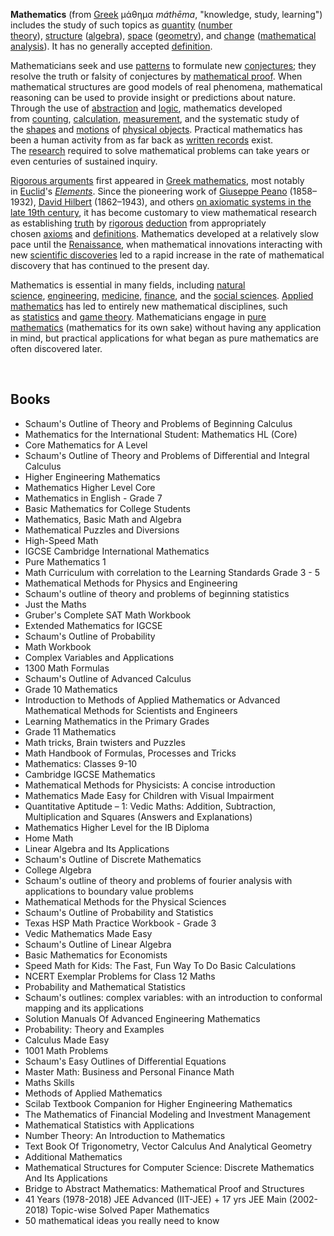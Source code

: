 

<p><strong>Mathematics</strong>&nbsp;(from&nbsp;<a title="Ancient Greek" href="https://en.wikipedia.org/wiki/Ancient_Greek">Greek</a>&nbsp;&mu;ά&theta;&eta;&mu;&alpha;&nbsp;<em>m&aacute;thēma</em>, "knowledge, study, learning") includes the study of such topics as&nbsp;<a title="Quantity" href="https://en.wikipedia.org/wiki/Quantity">quantity</a>&nbsp;(<a title="Number theory" href="https://en.wikipedia.org/wiki/Number_theory">number theory</a>),&nbsp;<a title="Mathematical structure" href="https://en.wikipedia.org/wiki/Mathematical_structure">structure</a>&nbsp;(<a title="Algebra" href="https://en.wikipedia.org/wiki/Algebra">algebra</a>),&nbsp;<a title="Space" href="https://en.wikipedia.org/wiki/Space">space</a>&nbsp;(<a title="Geometry" href="https://en.wikipedia.org/wiki/Geometry">geometry</a>),&nbsp;and&nbsp;<a title="Calculus" href="https://en.wikipedia.org/wiki/Calculus">change</a>&nbsp;(<a title="Mathematical analysis" href="https://en.wikipedia.org/wiki/Mathematical_analysis">mathematical analysis</a>).&nbsp;It has no generally accepted&nbsp;<a title="Definitions of mathematics" href="https://en.wikipedia.org/wiki/Definitions_of_mathematics">definition</a>.</p>
<p>Mathematicians seek and use&nbsp;<a title="Pattern" href="https://en.wikipedia.org/wiki/Pattern">patterns</a>&nbsp;to formulate new&nbsp;<a title="Conjecture" href="https://en.wikipedia.org/wiki/Conjecture">conjectures</a>; they resolve the truth or falsity of conjectures by&nbsp;<a title="Mathematical proof" href="https://en.wikipedia.org/wiki/Mathematical_proof">mathematical proof</a>. When mathematical structures are good models of real phenomena, mathematical reasoning can be used to provide insight or predictions about nature. Through the use of&nbsp;<a title="Abstraction (mathematics)" href="https://en.wikipedia.org/wiki/Abstraction_(mathematics)">abstraction</a>&nbsp;and&nbsp;<a title="Logic" href="https://en.wikipedia.org/wiki/Logic">logic</a>, mathematics developed from&nbsp;<a title="Counting" href="https://en.wikipedia.org/wiki/Counting">counting</a>,&nbsp;<a title="Calculation" href="https://en.wikipedia.org/wiki/Calculation">calculation</a>,&nbsp;<a title="Measurement" href="https://en.wikipedia.org/wiki/Measurement">measurement</a>, and the systematic study of the&nbsp;<a title="Shape" href="https://en.wikipedia.org/wiki/Shape">shapes</a>&nbsp;and&nbsp;<a class="mw-redirect" title="Motion (physics)" href="https://en.wikipedia.org/wiki/Motion_(physics)">motions</a>&nbsp;of&nbsp;<a class="mw-redirect" title="Physical objects" href="https://en.wikipedia.org/wiki/Physical_objects">physical objects</a>. Practical mathematics has been a human activity from as far back as&nbsp;<a class="mw-redirect" title="History of Mathematics" href="https://en.wikipedia.org/wiki/History_of_Mathematics">written records</a>&nbsp;exist. The&nbsp;<a title="Research" href="https://en.wikipedia.org/wiki/Research">research</a>&nbsp;required to solve mathematical problems can take years or even centuries of sustained inquiry.</p>
<p><a title="Logic" href="https://en.wikipedia.org/wiki/Logic">Rigorous arguments</a>&nbsp;first appeared in&nbsp;<a title="Greek mathematics" href="https://en.wikipedia.org/wiki/Greek_mathematics">Greek mathematics</a>, most notably in&nbsp;<a title="Euclid" href="https://en.wikipedia.org/wiki/Euclid">Euclid</a>'s&nbsp;<em><a title="Euclid's Elements" href="https://en.wikipedia.org/wiki/Euclid%27s_Elements">Elements</a></em>.&nbsp;Since the pioneering work of&nbsp;<a title="Giuseppe Peano" href="https://en.wikipedia.org/wiki/Giuseppe_Peano">Giuseppe Peano</a>&nbsp;(1858&ndash;1932),&nbsp;<a title="David Hilbert" href="https://en.wikipedia.org/wiki/David_Hilbert">David Hilbert</a>&nbsp;(1862&ndash;1943), and others&nbsp;<a title="Foundations of mathematics" href="https://en.wikipedia.org/wiki/Foundations_of_mathematics">on axiomatic systems in the late 19th&nbsp;century</a>, it has become customary to view mathematical research as establishing&nbsp;<a title="Truth" href="https://en.wikipedia.org/wiki/Truth">truth</a>&nbsp;by&nbsp;<a class="mw-redirect" title="Mathematical rigor" href="https://en.wikipedia.org/wiki/Mathematical_rigor">rigorous</a>&nbsp;<a title="Deductive reasoning" href="https://en.wikipedia.org/wiki/Deductive_reasoning">deduction</a>&nbsp;from appropriately chosen&nbsp;<a title="Axiom" href="https://en.wikipedia.org/wiki/Axiom">axioms</a>&nbsp;and&nbsp;<a title="Definition" href="https://en.wikipedia.org/wiki/Definition">definitions</a>. Mathematics developed at a relatively slow pace until the&nbsp;<a title="Renaissance" href="https://en.wikipedia.org/wiki/Renaissance">Renaissance</a>, when mathematical innovations interacting with new&nbsp;<a title="Timeline of scientific discoveries" href="https://en.wikipedia.org/wiki/Timeline_of_scientific_discoveries">scientific discoveries</a>&nbsp;led to a rapid increase in the rate of mathematical discovery that has continued to the present day.</p>
<p>Mathematics is essential in many fields, including&nbsp;<a title="Natural science" href="https://en.wikipedia.org/wiki/Natural_science">natural science</a>,&nbsp;<a title="Engineering" href="https://en.wikipedia.org/wiki/Engineering">engineering</a>,&nbsp;<a title="Medicine" href="https://en.wikipedia.org/wiki/Medicine">medicine</a>,&nbsp;<a title="Finance" href="https://en.wikipedia.org/wiki/Finance">finance</a>, and the&nbsp;<a class="mw-redirect" title="Social sciences" href="https://en.wikipedia.org/wiki/Social_sciences">social sciences</a>.&nbsp;<a title="Applied mathematics" href="https://en.wikipedia.org/wiki/Applied_mathematics">Applied mathematics</a>&nbsp;has led to entirely new mathematical disciplines, such as&nbsp;<a title="Statistics" href="https://en.wikipedia.org/wiki/Statistics">statistics</a>&nbsp;and&nbsp;<a title="Game theory" href="https://en.wikipedia.org/wiki/Game_theory">game theory</a>. Mathematicians engage in&nbsp;<a title="Pure mathematics" href="https://en.wikipedia.org/wiki/Pure_mathematics">pure mathematics</a>&nbsp;(mathematics for its own sake) without having any application in mind, but practical applications for what began as pure mathematics are often discovered later.</p>
</br>

<h2> Books </h2>




<ul>

                             

 <li><a target="_blank" href="https://github.com/manjunath5496/Mathematics-Books/blob/master/mth(1).pdf" style="text-decoration:none;">Schaum's Outline of Theory and Problems of Beginning Calculus </a></li>

 <li><a target="_blank" href="https://github.com/manjunath5496/Mathematics-Books/blob/master/mth(2).pdf" style="text-decoration:none;">Mathematics for the International Student: Mathematics HL (Core)</a></li>

<li><a target="_blank" href="https://github.com/manjunath5496/Mathematics-Books/blob/master/mth(3).pdf" style="text-decoration:none;">Core Mathematics for A Level </a></li>
 <li><a target="_blank" href="https://github.com/manjunath5496/Mathematics-Books/blob/master/mth(4).pdf" style="text-decoration:none;">Schaum's Outline of Theory and Problems of Differential and Integral Calculus</a></li>                              
<li><a target="_blank" href="https://github.com/manjunath5496/Mathematics-Books/blob/master/mth(5).pdf" style="text-decoration:none;">Higher Engineering Mathematics</a></li>
<li><a target="_blank" href="https://github.com/manjunath5496/Mathematics-Books/blob/master/mth(6).pdf" style="text-decoration:none;">Mathematics Higher Level Core</a></li>
 <li><a target="_blank" href="https://github.com/manjunath5496/Mathematics-Books/blob/master/mth(7).pdf" style="text-decoration:none;">Mathematics in English - Grade 7</a></li>

 <li><a target="_blank" href="https://github.com/manjunath5496/Mathematics-Books/blob/master/mth(8).pdf" style="text-decoration:none;"> Basic Mathematics for College Students </a></li>
   <li><a target="_blank" href="https://github.com/manjunath5496/Mathematics-Books/blob/master/mth(9).pdf" style="text-decoration:none;">Mathematics, Basic Math and Algebra</a></li>                             
 <li><a target="_blank" href="https://github.com/manjunath5496/Mathematics-Books/blob/master/mth(10).pdf" style="text-decoration:none;">Mathematical Puzzles and Diversions </a></li>                              
<li><a target="_blank" href="https://github.com/manjunath5496/Mathematics-Books/blob/master/mth(11).pdf" style="text-decoration:none;">High-Speed Math </a></li>
<li><a target="_blank" href="https://github.com/manjunath5496/Mathematics-Books/blob/master/mth(12).pdf" style="text-decoration:none;">IGCSE Cambridge International Mathematics</a></li>
<li><a target="_blank" href="https://github.com/manjunath5496/Mathematics-Books/blob/master/mth(13).pdf" style="text-decoration:none;">Pure Mathematics 1</a></li>
                              
<li><a target="_blank" href="https://github.com/manjunath5496/Mathematics-Books/blob/master/mth(14).pdf" style="text-decoration:none;">Math Curriculum with correlation to the Learning Standards Grade 3 - 5</a></li>
<li><a target="_blank" href="https://github.com/manjunath5496/Mathematics-Books/blob/master/mth(15).pdf" style="text-decoration:none;">Mathematical Methods for Physics and Engineering</a></li>



<li><a target="_blank" href="https://github.com/manjunath5496/Mathematics-Books/blob/master/mth(16).pdf" style="text-decoration:none;">Schaum's outline of theory and problems of beginning statistics</a></li>
 
<li><a target="_blank" href="https://github.com/manjunath5496/Mathematics-Books/blob/master/mth(18).pdf" style="text-decoration:none;">Just the Maths</a></li> 
<li><a target="_blank" href="https://github.com/manjunath5496/Mathematics-Books/blob/master/mth(19).pdf" style="text-decoration:none;">Gruber's Complete SAT Math Workbook</a></li> 

<li><a target="_blank" href="https://github.com/manjunath5496/Mathematics-Books/blob/master/mth(20).pdf" style="text-decoration:none;">Extended Mathematics for IGCSE </a></li>

<li><a target="_blank" href="https://github.com/manjunath5496/Mathematics-Books/blob/master/mth(21).pdf" style="text-decoration:none;">Schaum's Outline of Probability</a></li>
<li><a target="_blank" href="https://github.com/manjunath5496/Mathematics-Books/blob/master/mth(22).pdf" style="text-decoration:none;">Math Workbook</a></li> 
 <li><a target="_blank" href="https://github.com/manjunath5496/Mathematics-Books/blob/master/mth(23).pdf" style="text-decoration:none;">Complex Variables and Applications</a></li> 
 

   <li><a target="_blank" href="https://github.com/manjunath5496/Mathematics-Books/blob/master/mth(24).pdf" style="text-decoration:none;">1300 Math Formulas</a></li>
 
   <li><a target="_blank" href="https://github.com/manjunath5496/Mathematics-Books/blob/master/mth(25).pdf" style="text-decoration:none;">Schaum's Outline of Advanced Calculus</a></li>                              
 <li><a target="_blank" href="https://github.com/manjunath5496/Mathematics-Books/blob/master/mth(26).pdf" style="text-decoration:none;">Grade 10 Mathematics</a></li>

   <li><a target="_blank" href="https://github.com/manjunath5496/Mathematics-Books/blob/master/mth(28).pdf" style="text-decoration:none;">Introduction to Methods of Applied Mathematics or Advanced Mathematical Methods for Scientists and Engineers </a></li>
 
   <li><a target="_blank" href="https://github.com/manjunath5496/Mathematics-Books/blob/master/mth(29).pdf" style="text-decoration:none;">Learning Mathematics in the Primary Grades </a></li>                              

  <li><a target="_blank" href="https://github.com/manjunath5496/Mathematics-Books/blob/master/mth(30).pdf" style="text-decoration:none;">Grade 11 Mathematics</a></li>
 
   <li><a target="_blank" href="https://github.com/manjunath5496/Mathematics-Books/blob/master/mth(31).pdf" style="text-decoration:none;">Math tricks, Brain twisters and Puzzles</a></li> 
    <li><a target="_blank" href="https://github.com/manjunath5496/Mathematics-Books/blob/master/mth(32).pdf" style="text-decoration:none;">Math Handbook of Formulas, Processes and Tricks</a></li> 

   <li><a target="_blank" href="https://github.com/manjunath5496/Mathematics-Books/blob/master/mth(33).pdf" style="text-decoration:none;">Mathematics: Classes 9-10</a></li>                              

  <li><a target="_blank" href="https://github.com/manjunath5496/Mathematics-Books/blob/master/mth(34).pdf" style="text-decoration:none;">Cambridge IGCSE Mathematics</a></li> 
 
  <li><a target="_blank" href="https://github.com/manjunath5496/Mathematics-Books/blob/master/mth(35).pdf" style="text-decoration:none;">Mathematical Methods for Physicists: A concise introduction</a></li> 
  <li><a target="_blank" href="https://github.com/manjunath5496/Mathematics-Books/blob/master/mth(36).pdf" style="text-decoration:none;">Mathematics Made Easy for Children with Visual Impairment</a></li> 
 
<li><a target="_blank" href="https://github.com/manjunath5496/Mathematics-Books/blob/master/mth(37).pdf" style="text-decoration:none;">Quantitative Aptitude – 1: Vedic Maths: Addition, Subtraction, Multiplication and Squares (Answers and Explanations)</a></li>
 <li><a target="_blank" href="https://github.com/manjunath5496/Mathematics-Books/blob/master/mth(38).pdf" style="text-decoration:none;">Mathematics Higher Level for the IB Diploma</a></li>
<li><a target="_blank" href="https://github.com/manjunath5496/Mathematics-Books/blob/master/mth(39).pdf" style="text-decoration:none;">Home Math</a></li>
 <li><a target="_blank" href="https://github.com/manjunath5496/Mathematics-Books/blob/master/mth(40).pdf" style="text-decoration:none;">Linear Algebra and Its Applications</a></li>                              
<li><a target="_blank" href="https://github.com/manjunath5496/Mathematics-Books/blob/master/mth(41).pdf" style="text-decoration:none;">Schaum's Outline of Discrete Mathematics </a></li>

  <li><a target="_blank" href="https://github.com/manjunath5496/Mathematics-Books/blob/master/mth(43).pdf" style="text-decoration:none;">College Algebra</a></li>
 <li><a target="_blank" href="https://github.com/manjunath5496/Mathematics-Books/blob/master/mth(44).pdf" style="text-decoration:none;">Schaum's outline of theory and problems of fourier analysis with applications to boundary value problems </a></li>
   <li><a target="_blank" href="https://github.com/manjunath5496/Mathematics-Books/blob/master/mth(45).pdf" style="text-decoration:none;">Mathematical Methods for the Physical Sciences</a></li>
                            
<li><a target="_blank" href="https://github.com/manjunath5496/Mathematics-Books/blob/master/mth(46).pdf" style="text-decoration:none;">Schaum's Outline of Probability and Statistics</a></li>

<li><a target="_blank" href="https://github.com/manjunath5496/Mathematics-Books/blob/master/mth(47).pdf" style="text-decoration:none;">Texas HSP Math Practice Workbook - Grade 3 </a></li>

<li><a target="_blank" href="https://github.com/manjunath5496/Mathematics-Books/blob/master/mth(48).pdf" style="text-decoration:none;">Vedic Mathematics Made Easy </a></li>
                              
<li><a target="_blank" href="https://github.com/manjunath5496/Mathematics-Books/blob/master/mth(49).pdf" style="text-decoration:none;">Schaum's Outline of Linear Algebra </a></li>
<li><a target="_blank" href="https://github.com/manjunath5496/Mathematics-Books/blob/master/mth(50).pdf" style="text-decoration:none;">Basic Mathematics for Economists </a></li>

   <li><a target="_blank" href="https://github.com/manjunath5496/Mathematics-Books/blob/master/mth(51).pdf" style="text-decoration:none;">Speed Math for Kids: The Fast, Fun Way To Do Basic Calculations </a></li>
                            
<li><a target="_blank" href="https://github.com/manjunath5496/Mathematics-Books/blob/master/mth(52).pdf" style="text-decoration:none;">NCERT Exemplar Problems for Class 12 Maths</a></li>

<li><a target="_blank" href="https://github.com/manjunath5496/Mathematics-Books/blob/master/mth(53).pdf" style="text-decoration:none;">Probability and Mathematical Statistics</a></li>

<li><a target="_blank" href="https://github.com/manjunath5496/Mathematics-Books/blob/master/mth(54).pdf" style="text-decoration:none;">Schaum's outlines: complex variables: with an introduction to conformal mapping and its applications </a></li>
                              
<li><a target="_blank" href="https://github.com/manjunath5496/Mathematics-Books/blob/master/mth(55).pdf" style="text-decoration:none;">Solution Manuals Of Advanced Engineering Mathematics</a></li>
<li><a target="_blank" href="https://github.com/manjunath5496/Mathematics-Books/blob/master/mth(56).pdf" style="text-decoration:none;">Probability: Theory and Examples </a></li>

<li><a target="_blank" href="https://github.com/manjunath5496/Mathematics-Books/blob/master/mth(58).pdf" style="text-decoration:none;">Calculus Made Easy</a></li>

<li><a target="_blank" href="https://github.com/manjunath5496/Mathematics-Books/blob/master/mth(59).pdf" style="text-decoration:none;">1001 Math Problems</a></li>
                              
<li><a target="_blank" href="https://github.com/manjunath5496/Mathematics-Books/blob/master/mth(60).pdf" style="text-decoration:none;">Schaum's Easy Outlines of Differential Equations</a></li>
<li><a target="_blank" href="https://github.com/manjunath5496/Mathematics-Books/blob/master/mth(61).pdf" style="text-decoration:none;">Master Math: Business and Personal Finance Math </a></li>
<li><a target="_blank" href="https://github.com/manjunath5496/Mathematics-Books/blob/master/mth(62).pdf" style="text-decoration:none;">Maths Skills </a></li>

<li><a target="_blank" href="https://github.com/manjunath5496/Mathematics-Books/blob/master/mth(64).pdf" style="text-decoration:none;">Methods of Applied Mathematics </a></li>
<li><a target="_blank" href="https://github.com/manjunath5496/Mathematics-Books/blob/master/mth(67).pdf" style="text-decoration:none;">Scilab Textbook Companion for Higher Engineering Mathematics </a></li>


<li><a target="_blank" href="https://github.com/manjunath5496/Mathematics-Books/blob/master/mth(57).pdf" style="text-decoration:none;">The Mathematics of Financial Modeling and Investment Management </a></li>
<li><a target="_blank" href="https://github.com/manjunath5496/Mathematics-Books/blob/master/mth(42).pdf" style="text-decoration:none;">Mathematical Statistics with Applications</a></li>

<li><a target="_blank" href="https://github.com/manjunath5496/Mathematics-Books/blob/master/mth(17).pdf" style="text-decoration:none;">Number Theory: An Introduction to Mathematics </a></li>
<li><a target="_blank" href="https://github.com/manjunath5496/Mathematics-Books/blob/master/mth(27).pdf" style="text-decoration:none;">Text Book Of Trigonometry, Vector Calculus And Analytical Geometry </a></li>


<li><a target="_blank" href="https://github.com/manjunath5496/Mathematics-Books/blob/master/mth(63).rar" style="text-decoration:none;">Additional Mathematics </a></li>
<li><a target="_blank" href="https://github.com/manjunath5496/Mathematics-Books/blob/master/mth(65).pdf" style="text-decoration:none;">Mathematical Structures for Computer Science: Discrete Mathematics And Its Applications</a></li>

<li><a target="_blank" href="https://github.com/manjunath5496/Mathematics-Books/blob/master/mth(66).pdf" style="text-decoration:none;">Bridge to Abstract Mathematics: Mathematical Proof and Structures  </a></li>
<li><a target="_blank" href="https://github.com/manjunath5496/Mathematics-Books/blob/master/mth(68).pdf" style="text-decoration:none;">41 Years (1978-2018) JEE Advanced (IIT-JEE) + 17 yrs JEE Main (2002-2018) Topic-wise Solved Paper Mathematics  </a></li>
<li><a target="_blank" href="https://github.com/manjunath5496/Mathematics-Books/blob/master/mth(69).pdf" style="text-decoration:none;">50 mathematical ideas you really need to know </a></li>

</ul>
